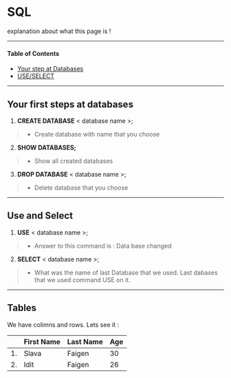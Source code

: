 # SQL
explanation about what this page is !
***

#### Table of Contents
- [Your step at Databases](#Your-first-steps-at-databases)
- [USE/SELECT](#Use-and-Select)



***
## Your first steps at databases
1. **CREATE DATABASE** < database name >;
> - Create database with name that you choose

2. **SHOW DATABASES;**
> - Show all created databases

3. **DROP DATABASE** < database name >;
 > - Delete database that you choose
***

## Use and Select
1. **USE**  < database name >;
> - Answer to this command is : Data base changed

2. **SELECT**  < database name >;
> - What was the name of last Database that we used.
>   Last dabases that we used command USE on it.
***

## Tables
We have colimns and rows. Lets see it :

|  | First Name | Last Name | Age  |
|--|------------|-----------|------|
|1.| Slava      | Faigen    |   30 |
|2.| Idit       | Faigen    |   26 |


